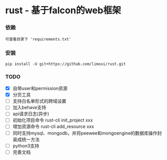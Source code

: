 # rust - 基于falcon的web框架

### 依赖
``可查看目录下 'requirements.txt' ``

### 安装
``pip install -U git+https://github.com/limoxi/rust.git``

### TODO
- [x] 自带user和permission资源
- [x] 分页工具
- [ ] 支持白名单形式的跨域设置
- [ ] 加入behave支持
- [ ] api请求日志(异步)
- [ ] 初始化项目命令 rust-cli init_project xxx
- [ ] 增加资源命令 rust-cli add_resource xxx
- [ ] 同时支持mysql、mongodb，并将peewee和mongoengine的数据库操作封装成统一方法
- [ ] python3支持
- [ ] 完善文档